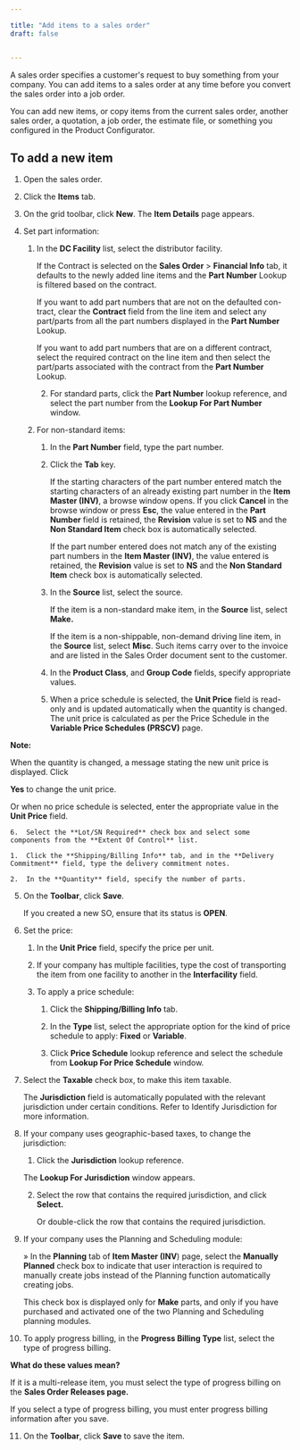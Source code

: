 ```yaml
---

title: "Add items to a sales order"
draft: false


---
```



A sales order specifies a customer's request to buy something from your company. You can add items to a sales order at any time before you convert the sales order into a job order.

You can add new items, or copy items from the current sales order, another sales order, a quotation, a job order, the estimate file, or something you configured in the Product Configurator.

## To add a new item

1.  Open the sales order.

2.  Click the **Items** tab.

3.  On the grid toolbar, click **New**. The **Item Details** page appears.
4.  Set part information:

    1.  In the **DC Facility** list, select the distributor facility.

        If the Contract is selected on the **Sales Order** > **Financial Info** tab, it defaults to the newly added line items and the **Part Number** Lookup is filtered based on the contract.

        If you want to add part numbers that are not on the defaulted con- tract, clear the **Contract** field from the line item and select any part/parts from all the part numbers displayed in the **Part Number** Lookup.

        If you want to add part numbers that are on a different contract, select the required contract on the line item and then select the part/parts associated with the contract from the **Part Number** Lookup.

        2.  For standard parts, click the **Part Number** lookup reference, and select the part number from the **Lookup For Part Number** window.

    2.  For non-standard items:
        1.  In the **Part Number** field, type the part number.
        2.  Click the **Tab** key.

            If the starting characters of the part number entered match the starting characters of an already existing part number in the **Item Master (INV)**, a browse window opens. If you click **Cancel** in the browse window or press **Esc**, the value entered in the **Part Number** field is retained, the **Revision** value is set to **NS** and the **Non Standard Item** check box is automatically selected.

            If the part number entered does not match any of the existing part numbers in the **Item Master (INV)**, the value entered is retained, the **Revision** value is set to **NS** and the **Non Standard Item** check box is automatically selected.

        3.  In the **Source** list, select the source.

            If the item is a non-standard make item, in the **Source** list, select **Make.**
            
            If the item is a non-shippable, non-demand driving line item, in the **Source** list, select **Misc**. Such items carry over to the invoice and are listed in the Sales Order document sent to the customer.

        4.  In the **Product Class**, and **Group Code** fields, specify appropriate values.

        5.  When a price schedule is selected, the **Unit Price** field is read-only and is updated automatically when the quantity is changed. The unit price is calculated as per the Price Schedule in the **Variable Price Schedules (PRSCV)** page.

**Note:**

When the quantity is changed, a message stating the new unit price is displayed. Click

**Yes** to change the unit price.

Or when no price schedule is selected, enter the appropriate value in the **Unit Price** field.

    6.  Select the **Lot/SN Required** check box and select some components from the **Extent Of Control** list.

    1.  Click the **Shipping/Billing Info** tab, and in the **Delivery Commitment** field, type the delivery commitment notes.

    2.  In the **Quantity** field, specify the number of parts.

5.  On the **Toolbar**, click **Save**.

    If you created a new SO, ensure that its status is **OPEN**.

6.  Set the price:

    1.  In the **Unit Price** field, specify the price per unit.
    1.  If your company has multiple facilities, type the cost of transporting the item from one facility to another in the **Interfacility** field.

    2.  To apply a price schedule:

        1.  Click the **Shipping/Billing Info** tab.

        2.  In the **Type** list, select the appropriate option for the kind of price schedule to apply: **Fixed** or **Variable**.

        3.  Click **Price Schedule** lookup reference and select the schedule from **Lookup For Price Schedule** window.

7.  Select the **Taxable** check box, to make this item taxable.

    The **Jurisdiction** field is automatically populated with the relevant jurisdiction under certain conditions. Refer to Identify Jurisdiction for more information.

8.  If your company uses geographic-based taxes, to change the jurisdiction:

    1.  Click the **Jurisdiction** lookup reference.
    
    The **Lookup For Jurisdiction** window appears.

    2.  Select the row that contains the required jurisdiction, and click **Select.**

        Or double-click the row that contains the required jurisdiction.

9.  If your company uses the Planning and Scheduling module:

    » In the **Planning** tab of **Item Master (INV**) page, select the **Manually Planned** check box to indicate that user interaction is required to manually create jobs instead of the Planning function automatically creating jobs.
    
    This check box is displayed only for **Make** parts, and only if you have purchased and activated one of the two Planning and Scheduling planning modules.

10.  To apply progress billing, in the **Progress Billing Type** list, select the type of progress billing.

**What do these values mean?**

If it is a multi-release item, you must select the type of progress billing on the **Sales Order Releases page.**

If you select a type of progress billing, you must enter progress billing information after you save.

11.  On the **Toolbar**, click **Save** to save the item.